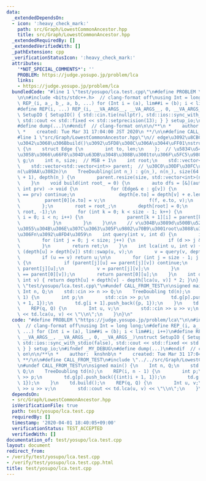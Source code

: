 ```yaml
---
data:
  _extendedDependsOn:
  - icon: ':heavy_check_mark:'
    path: src/Graph/LowestCommonAncestor.hpp
    title: src/Graph/LowestCommonAncestor.hpp
  _extendedRequiredBy: []
  _extendedVerifiedWith: []
  _pathExtension: cpp
  _verificationStatusIcon: ':heavy_check_mark:'
  attributes:
    '*NOT_SPECIAL_COMMENTS*': ''
    PROBLEM: https://judge.yosupo.jp/problem/lca
    links:
    - https://judge.yosupo.jp/problem/lca
  bundledCode: "#line 1 \"test/yosupo/lca.test.cpp\"\n#define PROBLEM \"https://judge.yosupo.jp/problem/lca\"\
    \n\n#include <bits/stdc++.h>  // clang-format off\nusing Int = long long;\n#define\
    \ REP_(i, a_, b_, a, b, ...) for (Int i = (a), lim##i = (b); i < lim##i; i++)\n\
    #define REP(i, ...) REP_(i, __VA_ARGS__, __VA_ARGS__, 0, __VA_ARGS__)\nstruct\
    \ SetupIO { SetupIO() { std::cin.tie(nullptr), std::ios::sync_with_stdio(false),\
    \ std::cout << std::fixed << std::setprecision(13); } } setup_io;\n#ifndef _MY_DEBUG\n\
    #define dump(...)\n#endif  // clang-format on\n\n/**\n *    author:  knshnb\n\
    \ *    created: Tue Mar 31 17:04:00 JST 2020\n **/\n\n#define CALL_FROM_TEST\n\
    #line 1 \"src/Graph/LowestCommonAncestor.hpp\"\n// edge\u3092\u8CBC\u3063\u305F\
    \u3042\u3068\u306Bbuild()\u3092\u5FD8\u308C\u306A\u3044\uFF01\nstruct TreeDoubling\
    \ {\n    struct Edge {\n        int to, len;\n    };  // \u5834\u5408\u306B\u5FDC\
    \u3058\u3066\u66F8\u304D\u63DB\u3048\u308B\u3001to\u306F\u5FC5\u9808\n    std::vector<std::vector<Edge>>\
    \ g;\n    int n, size;  // MSB + 1\n    int root;\n    std::vector<int> depth;\n\
    \    std::vector<std::vector<int>> parent;  // \u30C0\u30DF\u30FC\u9802\u70B9\
    n(\u89AA\u3082n)\n    TreeDoubling(int n_) : g(n_), n(n_), size(64 - __builtin_clzll(n_)\
    \ + 1), depth(n_) {\n        parent.resize(size, std::vector<int>(n + 1, n));\n\
    \    }\n    void build(int root_ = 0) {\n        auto dfs = [&](auto f, int v,\
    \ int prv) -> void {\n            for (Edge& e : g[v]) {\n                if (e.to\
    \ == prv) continue;\n                depth[e.to] = depth[v] + e.len;\n       \
    \         parent[0][e.to] = v;\n                f(f, e.to, v);\n            }\n\
    \        };\n        root = root_;\n        depth[root] = 0;\n        dfs(dfs,\
    \ root, -1);\n        for (int k = 0; k < size - 1; k++) {\n            for (int\
    \ i = 0; i < n; i++) {\n                parent[k + 1][i] = parent[k][parent[k][i]];\n\
    \            }\n        }\n    }\n\n    // v\u304B\u3089d\u500B\u5206\u89AA\u306B\
    \u3055\u304B\u306E\u307C\u3063\u305F\u9802\u70B9\u3001root\u3088\u308A\u3082\u4E0A\
    \u306Fn\u3092\u8FD4\u3059\n    int query(int v, int d) {\n        int ret = v;\n\
    \        for (int j = 0; j < size; j++) {\n            if (d >> j & 1) ret = parent[j][ret];\n\
    \        }\n        return ret;\n    }\n    int lca(int u, int v) {\n        if\
    \ (depth[u] > depth[v]) std::swap(u, v);\n        v = query(v, depth[v] - depth[u]);\n\
    \        if (u == v) return u;\n\n        for (int j = size - 1; j >= 0; j--)\
    \ {\n            if (parent[j][u] == parent[j][v]) continue;\n            u =\
    \ parent[j][u];\n            v = parent[j][v];\n        }\n        assert(parent[0][u]\
    \ == parent[0][v]);\n        return parent[0][u];\n    }\n    int dist(int u,\
    \ int v) { return depth[u] + depth[v] - depth[lca(u, v)] * 2; }\n};\n#line 19\
    \ \"test/yosupo/lca.test.cpp\"\n#undef CALL_FROM_TEST\n\nsigned main() {\n   \
    \ Int n, Q;\n    std::cin >> n >> Q;\n    TreeDoubling td(n);\n    REP(i, n -\
    \ 1) {\n        int p;\n        std::cin >> p;\n        td.g[p].push_back({(int)i\
    \ + 1, 1});\n        td.g[i + 1].push_back({p, 1});\n    }\n    td.build();\n\
    \    REP(q, Q) {\n        Int u, v;\n        std::cin >> u >> v;\n        std::cout\
    \ << td.lca(u, v) << \"\\n\";\n    }\n}\n"
  code: "#define PROBLEM \"https://judge.yosupo.jp/problem/lca\"\n\n#include <bits/stdc++.h>\
    \  // clang-format off\nusing Int = long long;\n#define REP_(i, a_, b_, a, b,\
    \ ...) for (Int i = (a), lim##i = (b); i < lim##i; i++)\n#define REP(i, ...) REP_(i,\
    \ __VA_ARGS__, __VA_ARGS__, 0, __VA_ARGS__)\nstruct SetupIO { SetupIO() { std::cin.tie(nullptr),\
    \ std::ios::sync_with_stdio(false), std::cout << std::fixed << std::setprecision(13);\
    \ } } setup_io;\n#ifndef _MY_DEBUG\n#define dump(...)\n#endif  // clang-format\
    \ on\n\n/**\n *    author:  knshnb\n *    created: Tue Mar 31 17:04:00 JST 2020\n\
    \ **/\n\n#define CALL_FROM_TEST\n#include \"../../src/Graph/LowestCommonAncestor.hpp\"\
    \n#undef CALL_FROM_TEST\n\nsigned main() {\n    Int n, Q;\n    std::cin >> n >>\
    \ Q;\n    TreeDoubling td(n);\n    REP(i, n - 1) {\n        int p;\n        std::cin\
    \ >> p;\n        td.g[p].push_back({(int)i + 1, 1});\n        td.g[i + 1].push_back({p,\
    \ 1});\n    }\n    td.build();\n    REP(q, Q) {\n        Int u, v;\n        std::cin\
    \ >> u >> v;\n        std::cout << td.lca(u, v) << \"\\n\";\n    }\n}\n"
  dependsOn:
  - src/Graph/LowestCommonAncestor.hpp
  isVerificationFile: true
  path: test/yosupo/lca.test.cpp
  requiredBy: []
  timestamp: '2020-04-01 18:40:05+09:00'
  verificationStatus: TEST_ACCEPTED
  verifiedWith: []
documentation_of: test/yosupo/lca.test.cpp
layout: document
redirect_from:
- /verify/test/yosupo/lca.test.cpp
- /verify/test/yosupo/lca.test.cpp.html
title: test/yosupo/lca.test.cpp
---
```

